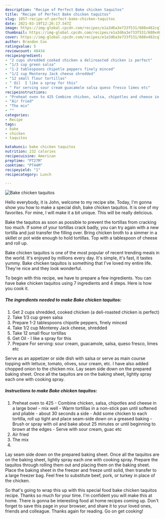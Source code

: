 ```yaml
---
description: "Recipe of Perfect Bake chicken taquitos"
title: "Recipe of Perfect Bake chicken taquitos"
slug: 1057-recipe-of-perfect-bake-chicken-taquitos
date: 2021-03-19T12:26:17.547Z
image: https://img-global.cpcdn.com/recipes/e1a3d6a3e733f531/680x482cq70/bake-chicken-taquitos-recipe-main-photo.jpg
thumbnail: https://img-global.cpcdn.com/recipes/e1a3d6a3e733f531/680x482cq70/bake-chicken-taquitos-recipe-main-photo.jpg
cover: https://img-global.cpcdn.com/recipes/e1a3d6a3e733f531/680x482cq70/bake-chicken-taquitos-recipe-main-photo.jpg
author: Brandon Cox
ratingvalue: 5
reviewcount: 48434
recipeingredient:
- "2 cups shredded cooked chicken a deliroasted chicken is perfect"
- "1/3 cup green salsa"
- "1-2 tablespoons chipotle peppers finely minced"
- "1/2 cup Monterey Jack cheese shredded"
- "12 small flour tortillas"
- " Oil  I like a spray for this"
- " For serving sour cream guacamole salsa queso fresco limes etc"
recipeinstructions:
- "Preheat oven to 425 Combine chicken, salsa, chipotles and cheese in a large bowl - mix well Warm tortillas in a non-stick pan until softened and pliable - about 30 seconds a side Add some chicken to each tortilla, roll up tight and place seam-side down on a greased baking Brush or spray with oil and bake about 25 minutes or until beginning to brown at the edges Serve with sour cream, guac etc"
- "Air fried"
- "The mix"
- ""
categories:
- Recipe
tags:
- bake
- chicken
- taquitos

katakunci: bake chicken taquitos 
nutrition: 232 calories
recipecuisine: American
preptime: "PT27M"
cooktime: "PT44M"
recipeyield: "1"
recipecategory: Lunch

---
```



![Bake chicken taquitos](https://img-global.cpcdn.com/recipes/e1a3d6a3e733f531/680x482cq70/bake-chicken-taquitos-recipe-main-photo.jpg)

Hello everybody, it is John, welcome to my recipe site. Today, I'm gonna show you how to make a special dish, bake chicken taquitos. It is one of my favorites. For mine, I will make it a bit unique. This will be really delicious.

Bake the taquitos as soon as possible to prevent the tortillas from cracking too much. If some of your tortillas crack badly, you can try again with a new tortilla and just transfer the filling over. Bring chicken broth to a simmer in a skillet or pot wide enough to hold tortillas. Top with a tablespoon of cheese and roll up.

Bake chicken taquitos is one of the most popular of recent trending meals in the world. It's enjoyed by millions every day. It's simple, it's fast, it tastes yummy. Bake chicken taquitos is something that I've loved my entire life. They're nice and they look wonderful.


To begin with this recipe, we have to prepare a few ingredients. You can have bake chicken taquitos using 7 ingredients and 4 steps. Here is how you cook it.

<!--inarticleads1-->

##### The ingredients needed to make Bake chicken taquitos:

1. Get 2 cups shredded, cooked chicken (a deli-roasted chicken is perfect)
1. Take 1/3 cup green salsa
1. Prepare 1-2 tablespoons chipotle peppers, finely minced
1. Take 1/2 cup Monterey Jack cheese, shredded
1. Take 12 small flour tortillas
1. Get  Oil - I like a spray for this
1. Prepare  For serving: sour cream, guacamole, salsa, queso fresco, limes etc


Serve as an appetizer or side dish with salsa or serve as main course topping with lettuce, tomato, olives, sour cream, etc. I have also added chopped onion to the chicken mix. Lay seam side down on the prepared baking sheet. Once all the taquitos are on the baking sheet, lightly spray each one with cooking spray. 

<!--inarticleads2-->

##### Instructions to make Bake chicken taquitos:

1. Preheat oven to 425 - Combine chicken, salsa, chipotles and cheese in a large bowl - mix well - Warm tortillas in a non-stick pan until softened and pliable - about 30 seconds a side - Add some chicken to each tortilla, roll up tight and place seam-side down on a greased baking - Brush or spray with oil and bake about 25 minutes or until beginning to brown at the edges - Serve with sour cream, guac etc
1. Air fried
1. The mix
1. 


Lay seam side down on the prepared baking sheet. Once all the taquitos are on the baking sheet, lightly spray each one with cooking spray. Prepare the taquitos through rolling them out and placing them on the baking sheet. Place the baking sheet in the freezer and freeze until solid, then transfer to a large freezer bag. Feel free to substitute beef, pork, or turkey in place of the chicken. 

So that's going to wrap this up with this special food bake chicken taquitos recipe. Thanks so much for your time. I'm confident you will make this at home. There is gonna be interesting food at home recipes coming up. Don't forget to save this page in your browser, and share it to your loved ones, friends and colleague. Thanks again for reading. Go on get cooking!
